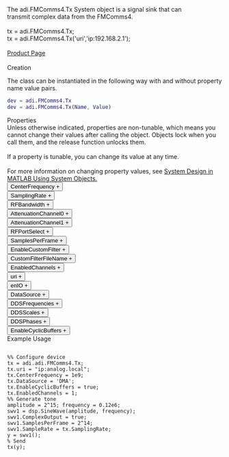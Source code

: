 

<!-- <div class="sysobj_h1">adi.FMComms4.Tx</div> -->

<!-- <div class="sysobj_top_desc">
Receive data from Analog Devices AD9361 transceiver
</div> -->

<!-- <div class="sysobj_desc_title">Description</div> -->

<div class="sysobj_desc_txt">
<span>
    The adi.FMComms4.Tx System object is a signal sink that can<br>    transmit complex data from the FMComms4.<br> <br>    tx = adi.FMComms4.Tx;<br>    tx = adi.FMComms4.Tx('uri','ip:192.168.2.1');<br> <br>    <a href="https://www.analog.com/en/design-center/evaluation-hardware-and-software/evaluation-boards-kits/EVAL-AD-FMCOMMS4.html">Product Page</a><br> <br>
</span>

</div>

<div class="sysobj_desc_title">Creation</div>

The class can be instantiated in the following way with and without property name value pairs.

```matlab
dev = adi.FMComms4.Tx
dev = adi.FMComms4.Tx(Name, Value)
```

<div class="sysobj_desc_title">Properties</div>

<div class="sysobj_desc_txt">
<span>
Unless otherwise indicated, properties are non-tunable, which means you cannot change their values after calling the object. Objects lock when you call them, and the release function unlocks them.
<br><br>
If a property is tunable, you can change its value at any time.
<br><br>
For more information on changing property values, see <a href="https://www.mathworks.com/help/matlab/matlab_prog/system-design-in-matlab-using-system-objects.html">System Design in MATLAB Using System Objects.</a>
</span>
</div>
<div class="property">
  <button type="button" onclick="collapse('CenterFrequency')" class="collapsible-property collapsible-property-CenterFrequency">CenterFrequency <span style="text-align:right" class="plus-CenterFrequency">+</span></button>
  <div class="content content-CenterFrequency" style="display: none;">
    <p style="padding: 0px;">RF center frequency, specified in Hz as a scalar. The default is 2.4e9. This property is tunable.Help for adi.FMComms4.Tx/CenterFrequency is inherited from superclass ADI.AD9361.TX</p>
  </div>
  </div>
<div class="property">
  <button type="button" onclick="collapse('SamplingRate')" class="collapsible-property collapsible-property-SamplingRate">SamplingRate <span style="text-align:right" class="plus-SamplingRate">+</span></button>
  <div class="content content-SamplingRate" style="display: none;">
    <p style="padding: 0px;">Baseband sampling rate in Hz, specified as a scalar from 65105 to 61.44e6 samples per second.Help for adi.FMComms4.Tx/SamplingRate is inherited from superclass ADI.AD9361.TX</p>
  </div>
  </div>
<div class="property">
  <button type="button" onclick="collapse('RFBandwidth')" class="collapsible-property collapsible-property-RFBandwidth">RFBandwidth <span style="text-align:right" class="plus-RFBandwidth">+</span></button>
  <div class="content content-RFBandwidth" style="display: none;">
    <p style="padding: 0px;">RF Bandwidth of front-end analog filter in Hz, specified as a scalar from 200 kHz to 56 MHz.Help for adi.FMComms4.Tx/RFBandwidth is inherited from superclass ADI.AD9361.TX</p>
  </div>
  </div>
<div class="property">
  <button type="button" onclick="collapse('AttenuationChannel0')" class="collapsible-property collapsible-property-AttenuationChannel0">AttenuationChannel0 <span style="text-align:right" class="plus-AttenuationChannel0">+</span></button>
  <div class="content content-AttenuationChannel0" style="display: none;">
    <p style="padding: 0px;">Attentuation specified as a scalar from -89.75 to 0 dB with a resolution of 0.25 dB.Help for adi.FMComms4.Tx/AttenuationChannel0 is inherited from superclass ADI.AD9361.TX</p>
  </div>
  </div>
<div class="property">
  <button type="button" onclick="collapse('AttenuationChannel1')" class="collapsible-property collapsible-property-AttenuationChannel1">AttenuationChannel1 <span style="text-align:right" class="plus-AttenuationChannel1">+</span></button>
  <div class="content content-AttenuationChannel1" style="display: none;">
    <p style="padding: 0px;">Attentuation specified as a scalar from -89.75 to 0 dB with a resolution of 0.25 dB.Help for adi.FMComms4.Tx/AttenuationChannel1 is inherited from superclass ADI.AD9361.TX</p>
  </div>
  </div>
<div class="property">
  <button type="button" onclick="collapse('RFPortSelect')" class="collapsible-property collapsible-property-RFPortSelect">RFPortSelect <span style="text-align:right" class="plus-RFPortSelect">+</span></button>
  <div class="content content-RFPortSelect" style="display: none;">
    <p style="padding: 0px;">'A' 'B'Help for adi.FMComms4.Tx/RFPortSelect is inherited from superclass ADI.AD9361.TX</p>
  </div>
  </div>
<div class="property">
  <button type="button" onclick="collapse('SamplesPerFrame')" class="collapsible-property collapsible-property-SamplesPerFrame">SamplesPerFrame <span style="text-align:right" class="plus-SamplesPerFrame">+</span></button>
  <div class="content content-SamplesPerFrame" style="display: none;">
    <p style="padding: 0px;">Number of samples per frame, specified as an even positive integer from 2 to 16,777,216. Using values less than 3660 can yield poor performance.</p>
  </div>
  </div>
<div class="property">
  <button type="button" onclick="collapse('EnableCustomFilter')" class="collapsible-property collapsible-property-EnableCustomFilter">EnableCustomFilter <span style="text-align:right" class="plus-EnableCustomFilter">+</span></button>
  <div class="content content-EnableCustomFilter" style="display: none;">
    <p style="padding: 0px;">Enable use of custom filter file to set SamplingRate, RFBandwidth, and FIR in datapaths</p>
  </div>
  </div>
<div class="property">
  <button type="button" onclick="collapse('CustomFilterFileName')" class="collapsible-property collapsible-property-CustomFilterFileName">CustomFilterFileName <span style="text-align:right" class="plus-CustomFilterFileName">+</span></button>
  <div class="content content-CustomFilterFileName" style="display: none;">
    <p style="padding: 0px;">Path to custom filter file created from filter wizard</p>
  </div>
  </div>
<div class="property">
  <button type="button" onclick="collapse('EnabledChannels')" class="collapsible-property collapsible-property-EnabledChannels">EnabledChannels <span style="text-align:right" class="plus-EnabledChannels">+</span></button>
  <div class="content content-EnabledChannels" style="display: none;">
    <p style="padding: 0px;">Indexs of channels to be enabled. Input should be a [1xN] vector with the indexes of channels to be enabled. Order is irrelevant</p>
  </div>
  </div>
<div class="property">
  <button type="button" onclick="collapse('uri')" class="collapsible-property collapsible-property-uri">uri <span style="text-align:right" class="plus-uri">+</span></button>
  <div class="content content-uri" style="display: none;">
    <p style="padding: 0px;">Hostname or IP address of remote libIIO deviceHelp for adi.FMComms4.Tx/uri is inherited from superclass MATLABSHARED.LIBIIO.BASE</p>
  </div>
  </div>
<div class="property">
  <button type="button" onclick="collapse('enIO')" class="collapsible-property collapsible-property-enIO">enIO <span style="text-align:right" class="plus-enIO">+</span></button>
  <div class="content content-enIO" style="display: none;">
    <p style="padding: 0px;">If true, connects to libIIO device during simulationHelp for adi.FMComms4.Tx/enIO is inherited from superclass MATLABSHARED.LIBIIO.BASE</p>
  </div>
  </div>
<div class="property">
  <button type="button" onclick="collapse('DataSource')" class="collapsible-property collapsible-property-DataSource">DataSource <span style="text-align:right" class="plus-DataSource">+</span></button>
  <div class="content content-DataSource" style="display: none;">
    <p style="padding: 0px;">Data source, specified as one of the following: 'DMA' — Specify the host as the source of the data. 'DDS' — Specify the DDS on the radio hardware as the source of the data. In this case, each channel has two additive tones.Help for adi.FMComms4.Tx/DataSource is inherited from superclass ADI.COMMON.DDS</p>
  </div>
  </div>
<div class="property">
  <button type="button" onclick="collapse('DDSFrequencies')" class="collapsible-property collapsible-property-DDSFrequencies">DDSFrequencies <span style="text-align:right" class="plus-DDSFrequencies">+</span></button>
  <div class="content content-DDSFrequencies" style="display: none;">
    <p style="padding: 0px;">Frequencies values in Hz of the DDS tone generators. For complex data devices the input is a [2xN] matrix where N is the available channels on the board. For complex data devices this is at most max(EnabledChannels)*2. For non-complex data devices this is at most max(EnabledChannels). If N < this upper limit, other DDSs are not set.Help for adi.FMComms4.Tx/DDSFrequencies is inherited from superclass ADI.COMMON.DDS</p>
  </div>
  </div>
<div class="property">
  <button type="button" onclick="collapse('DDSScales')" class="collapsible-property collapsible-property-DDSScales">DDSScales <span style="text-align:right" class="plus-DDSScales">+</span></button>
  <div class="content content-DDSScales" style="display: none;">
    <p style="padding: 0px;">Scale of DDS tones in range [0,1]. For complex data devices the input is a [2xN] matrix where N is the available channels on the board. For complex data devices this is at most max(EnabledChannels)*2. For non-complex data devices this is at most max(EnabledChannels). If N < this upper limit, other DDSs are not set.Help for adi.FMComms4.Tx/DDSScales is inherited from superclass ADI.COMMON.DDS</p>
  </div>
  </div>
<div class="property">
  <button type="button" onclick="collapse('DDSPhases')" class="collapsible-property collapsible-property-DDSPhases">DDSPhases <span style="text-align:right" class="plus-DDSPhases">+</span></button>
  <div class="content content-DDSPhases" style="display: none;">
    <p style="padding: 0px;">Phases of DDS tones in range [0,360000]. For complex data devices the input is a [2xN] matrix where N is the available channels on the board. For complex data devices this is at most max(EnabledChannels)*2. For non-complex data devices this is at most max(EnabledChannels). If N < this upper limit, other DDSs are not set.Help for adi.FMComms4.Tx/DDSPhases is inherited from superclass ADI.COMMON.DDS</p>
  </div>
  </div>
<div class="property">
  <button type="button" onclick="collapse('EnableCyclicBuffers')" class="collapsible-property collapsible-property-EnableCyclicBuffers">EnableCyclicBuffers <span style="text-align:right" class="plus-EnableCyclicBuffers">+</span></button>
  <div class="content content-EnableCyclicBuffers" style="display: none;">
    <p style="padding: 0px;">Enable Cyclic Buffers, configures transmit buffers to be cyclic, which makes them continuously repeatHelp for adi.FMComms4.Tx/EnableCyclicBuffers is inherited from superclass ADI.COMMON.DDS</p>
  </div>
  </div>

<div class="sysobj_desc_title">Example Usage</div>

```

%% Configure device
tx = adi.adi.FMComms4.Tx;
tx.uri = "ip:analog.local";
tx.CenterFrequency = 1e9;
tx.DataSource = 'DMA';
tx.EnableCyclicBuffers = true;
tx.EnabledChannels = 1;
%% Generate tone
amplitude = 2^15; frequency = 0.12e6;
swv1 = dsp.SineWave(amplitude, frequency);
swv1.ComplexOutput = true;
swv1.SamplesPerFrame = 2^14;
swv1.SampleRate = tx.SamplingRate;
y = swv1();
% Send
tx(y);

```